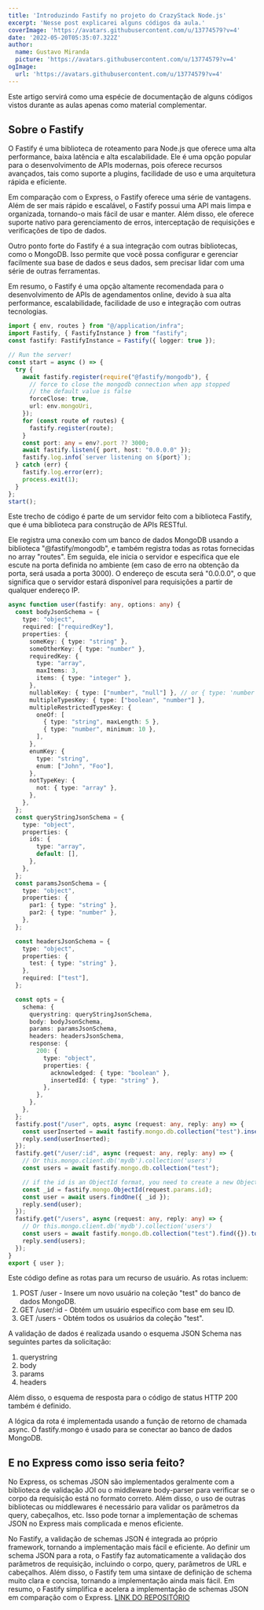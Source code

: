 ```yaml
---
title: 'Introduzindo Fastify no projeto do CrazyStack Node.js'
excerpt: 'Nesse post explicarei alguns códigos da aula.'
coverImage: 'https://avatars.githubusercontent.com/u/13774579?v=4'
date: '2022-05-20T05:35:07.322Z'
author:
  name: Gustavo Miranda
  picture: 'https://avatars.githubusercontent.com/u/13774579?v=4'
ogImage:
  url: 'https://avatars.githubusercontent.com/u/13774579?v=4'
---
```

Este artigo servirá como uma espécie de documentação de alguns códigos vistos durante as aulas apenas como material complementar.
## Sobre o Fastify
O Fastify é uma biblioteca de roteamento para Node.js que oferece uma alta performance, baixa latência e alta escalabilidade. Ele é uma opção popular para o desenvolvimento de APIs modernas, pois oferece recursos avançados, tais como suporte a plugins, facilidade de uso e uma arquitetura rápida e eficiente.

Em comparação com o Express, o Fastify oferece uma série de vantagens. Além de ser mais rápido e escalável, o Fastify possui uma API mais limpa e organizada, tornando-o mais fácil de usar e manter. Além disso, ele oferece suporte nativo para gerenciamento de erros, interceptação de requisições e verificações de tipo de dados.

Outro ponto forte do Fastify é a sua integração com outras bibliotecas, como o MongoDB. Isso permite que você possa configurar e gerenciar facilmente sua base de dados e seus dados, sem precisar lidar com uma série de outras ferramentas.

Em resumo, o Fastify é uma opção altamente recomendada para o desenvolvimento de APIs de agendamentos online, devido à sua alta performance, escalabilidade, facilidade de uso e integração com outras tecnologias.

```typescript
import { env, routes } from "@/application/infra";
import Fastify, { FastifyInstance } from "fastify";
const fastify: FastifyInstance = Fastify({ logger: true });

// Run the server!
const start = async () => {
  try {
    await fastify.register(require("@fastify/mongodb"), {
      // force to close the mongodb connection when app stopped
      // the default value is false
      forceClose: true,
      url: env.mongoUri,
    });
    for (const route of routes) {
      fastify.register(route);
    }
    const port: any = env?.port ?? 3000;
    await fastify.listen({ port, host: "0.0.0.0" });
    fastify.log.info(`server listening on ${port}`);
  } catch (err) {
    fastify.log.error(err);
    process.exit(1);
  }
};
start();
``` 
Este trecho de código é parte de um servidor feito com a biblioteca Fastify, que é uma biblioteca para construção de APIs RESTful.

Ele registra uma conexão com um banco de dados MongoDB usando a biblioteca "@fastify/mongodb", e também registra todas as rotas fornecidas no array "routes". Em seguida, ele inicia o servidor e especifica que ele escute na porta definida no ambiente (em caso de erro na obtenção da porta, será usada a porta 3000). O endereço de escuta será "0.0.0.0", o que significa que o servidor estará disponível para requisições a partir de qualquer endereço IP.

```typescript
async function user(fastify: any, options: any) {
  const bodyJsonSchema = {
    type: "object",
    required: ["requiredKey"],
    properties: {
      someKey: { type: "string" },
      someOtherKey: { type: "number" },
      requiredKey: {
        type: "array",
        maxItems: 3,
        items: { type: "integer" },
      },
      nullableKey: { type: ["number", "null"] }, // or { type: 'number', nullable: true }
      multipleTypesKey: { type: ["boolean", "number"] },
      multipleRestrictedTypesKey: {
        oneOf: [
          { type: "string", maxLength: 5 },
          { type: "number", minimum: 10 },
        ],
      },
      enumKey: {
        type: "string",
        enum: ["John", "Foo"],
      },
      notTypeKey: {
        not: { type: "array" },
      },
    },
  };
  const queryStringJsonSchema = {
    type: "object",
    properties: {
      ids: {
        type: "array",
        default: [],
      },
    },
  };
  const paramsJsonSchema = {
    type: "object",
    properties: {
      par1: { type: "string" },
      par2: { type: "number" },
    },
  };

  const headersJsonSchema = {
    type: "object",
    properties: {
      test: { type: "string" },
    },
    required: ["test"],
  };

  const opts = {
    schema: {
      querystring: queryStringJsonSchema,
      body: bodyJsonSchema,
      params: paramsJsonSchema,
      headers: headersJsonSchema,
      response: {
        200: {
          type: "object",
          properties: {
            acknowledged: { type: "boolean" },
            insertedId: { type: "string" },
          },
        },
      },
    },
  };
  fastify.post("/user", opts, async (request: any, reply: any) => {
    const userInserted = await fastify.mongo.db.collection("test").insertOne(request.body);
    reply.send(userInserted);
  });
  fastify.get("/user/:id", async (request: any, reply: any) => {
    // Or this.mongo.client.db('mydb').collection('users')
    const users = await fastify.mongo.db.collection("test");

    // if the id is an ObjectId format, you need to create a new ObjectId
    const _id = fastify.mongo.ObjectId(request.params.id);
    const user = await users.findOne({ _id });
    reply.send(user);
  });
  fastify.get("/users", async (request: any, reply: any) => {
    // Or this.mongo.client.db('mydb').collection('users')
    const users = await fastify.mongo.db.collection("test").find({}).toArray();
    reply.send(users);
  });
}
export { user };
``` 
Este código define as rotas para um recurso de usuário. As rotas incluem:

1.  POST /user - Insere um novo usuário na coleção "test" do banco de dados MongoDB.
2.  GET /user/:id - Obtém um usuário específico com base em seu ID.
3.  GET /users - Obtém todos os usuários da coleção "test".

A validação de dados é realizada usando o esquema JSON Schema nas seguintes partes da solicitação:

1.  querystring
2.  body
3.  params
4.  headers

Além disso, o esquema de resposta para o código de status HTTP 200 também é definido.

A lógica da rota é implementada usando a função de retorno de chamada async. O fastify.mongo é usado para se conectar ao banco de dados MongoDB.

## E no Express como isso seria feito?
No Express, os schemas JSON são implementados geralmente com a biblioteca de validação JOI ou o middleware body-parser para verificar se o corpo da requisição está no formato correto. Além disso, o uso de outras bibliotecas ou middlewares é necessário para validar os parâmetros da query, cabeçalhos, etc. Isso pode tornar a implementação de schemas JSON no Express mais complicada e menos eficiente.

No Fastify, a validação de schemas JSON é integrada ao próprio framework, tornando a implementação mais fácil e eficiente. Ao definir um schema JSON para a rota, o Fastify faz automaticamente a validação dos parâmetros de requisição, incluindo o corpo, query, parâmetros de URL e cabeçalhos. Além disso, o Fastify tem uma sintaxe de definição de schema muito clara e concisa, tornando a implementação ainda mais fácil. Em resumo, o Fastify simplifica e acelera a implementação de schemas JSON em comparação com o Express.
[LINK DO REPOSITÓRIO](https://github.com/gumiranda/CrazyStackNodeJs)